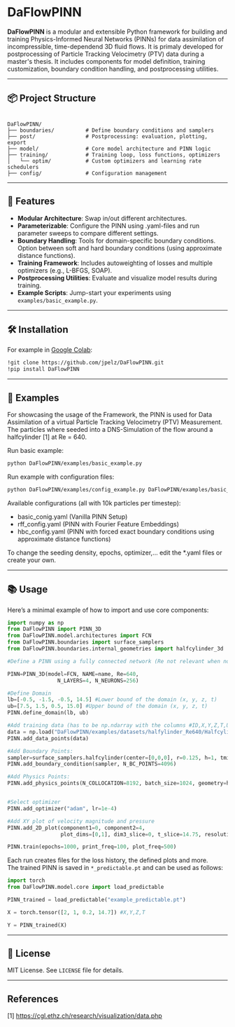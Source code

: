 # DaFlowPINN

<!-- Start Description -->

**DaFlowPINN** is a modular and extensible Python framework for building and training Physics-Informed Neural Networks (PINNs) for data assimilation of incompressible, time-dependend 3D fluid flows. It is primaly developed for postprocessing of Particle Tracking Velocimetry (PTV) data during a master's thesis. It includes components for model definition, training customization, boundary condition handling, and postprocessing utilities.

---
<!-- End Description -->

## 📦 Project Structure

```

DaFlowPINN/
├── boundaries/          # Define boundary conditions and samplers
├── post/                # Postprocessing: evaluation, plotting, export
├── model/               # Core model architecture and PINN logic
├── training/            # Training loop, loss functions, optimizers
│   └── optim/           # Custom optimizers and learning rate schedulers
├── config/              # Configuration management

````

---
<!-- Start Features -->

## 🚀 Features

- **Modular Architecture**: Swap in/out different architectures.
- **Parameterizable**: Configure the PINN using .yaml-files and run parameter sweeps to compare different settings.
- **Boundary Handling**: Tools for domain-specific boundary conditions. Option between soft and hard boundary conditions (using approximate distance functions).
- **Training Framework**: Includes autoweighting of losses and multiple optimizers (e.g., L-BFGS, SOAP).
- **Postprocessing Utilities**: Evaluate and visualize model results during training.
- **Example Scripts**: Jump-start your experiments using `examples/basic_example.py`.

---

## 🛠 Installation

For example in [Google Colab](http://colab.research.google.com/):

```bash
!git clone https://github.com/jpelz/DaFlowPINN.git
!pip install DaFlowPINN
````

---

## 📂 Examples

For showcasing the usage of the Framework, the PINN is used for Data Assimilation of a virtual Particle Tracking Velocimetry (PTV) Measurement. The particles where seeded into a DNS-Simulation of the flow around a halfcylinder [1] at Re = 640.

Run basic example:

```bash
python DaFlowPINN/examples/basic_example.py
```


Run example with configuration files:

```bash
python DaFlowPINN/examples/config_example.py DaFlowPINN/examples/basic_config.yaml
```

Available configurations (all with 10k particles per timestep):
- basic_conig.yaml (Vanilla PINN Setup)
- rff_config.yaml (PINN with Fourier Feature Embeddings)
- hbc_config.yaml (PINN with forced exact boundary conditions using approximate distance functions)

To change the seeding density, epochs, optimizer,... edit the *.yaml files or create your own.

---

## 📚 Usage

Here’s a minimal example of how to import and use core components:

```python
import numpy as np
from DaFlowPINN import PINN_3D
from DaFlowPINN.model.architectures import FCN
from DaFlowPINN.boundaries import surface_samplers
from DaFlowPINN.boundaries.internal_geometries import halfcylinder_3d

#Define a PINN using a fully connected network (Re not relevant when no physics points)

PINN=PINN_3D(model=FCN, NAME=name, Re=640, 
                N_LAYERS=4, N_NEURONS=256)

#Define Domain
lb=[-0.5, -1.5, -0.5, 14.5] #Lower bound of the domain (x, y, z, t)
ub=[7.5, 1.5, 0.5, 15.0] #Upper bound of the domain (x, y, z, t)
PINN.define_domain(lb, ub)

#Add training data (has to be np.ndarray with the columns #ID,X,Y,Z,T,U,V,W)
data = np.load("DaFlowPINN/examples/datasets/halfylinder_Re640/HalfcylinderTracks_p010_t14.5-15.dat", delimiter=" ")
PINN.add_data_points(data)

#Add Boundary Points:
sampler=surface_samplers.halfcylinder(center=[0,0,0], r=0.125, h=1, tmin=lb[3], tmax=ub[3])
PINN.add_boundary_condition(sampler, N_BC_POINTS=4096)

#Add Physics Points:
PINN.add_physics_points(N_COLLOCATION=8192, batch_size=1024, geometry=halfcylinder_3d(r=0.125))


#Select optimizer
PINN.add_optimizer("adam", lr=1e-4)

#Add XY plot of velocity magnitude and pressure
PINN.add_2D_plot(component1=0, component2=4,
                 plot_dims=[0,1], dim3_slice=0, t_slice=14.75, resolution=[640, 240])

PINN.train(epochs=1000, print_freq=100, plot_freq=500)
```

Each run creates files for the loss history, the defined plots and more.  
The trained PINN is saved in `*_predictable.pt` and can be used as follows:

```python
import torch
from DaFlowPINN.model.core import load_predictable

PINN_trained = load_predictable("example_predictable.pt")

X = torch.tensor([2, 1, 0.2, 14.7]) #X,Y,Z,T

Y = PINN_trained(X)

```

---


## 📄 License

MIT License. See `LICENSE` file for details.

---

## References
[1] https://cgl.ethz.ch/research/visualization/data.php